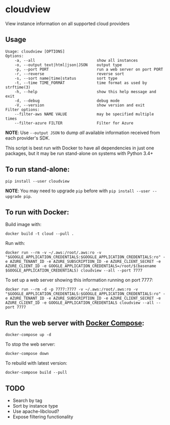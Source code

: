 # cloudview
View instance information on all supported cloud providers

## Usage

```
Usage: cloudview [OPTIONS]
Options:
    -a, --all                           show all instances
    -o, --output text|html|json|JSON    output type
    -p, --port PORT                     run a web server on port PORT
    -r, --reverse                       reverse sort
    -s, --sort name|time|status         sort type
    -t, --time TIME_FORMAT              time format as used by strftime(3)
    -h, --help                          show this help message and exit
    -d, --debug                         debug mode
    -V, --version                       show version and exit
Filter options:
    --filter-aws NAME VALUE             may be specified multiple times
    --filter-azure FILTER               Filter for Azure
```

**NOTE**: Use `--output JSON` to dump _all_ available information received from each provider's SDK.

This script is best run with Docker to have all dependencies in just one packages, but it may be run stand-alone on systems with Python 3.4+

## To run stand-alone:

```
pip install --user cloudview
```

**NOTE**: You may need to upgrade `pip` before with `pip install --user --upgrade pip`.

## To run with Docker:

Build image with:
```
docker build -t cloud --pull .
```

Run with:
```
docker run --rm -v ~/.aws:/root/.aws:ro -v "$GOOGLE_APPLICATION_CREDENTIALS:$GOOGLE_APPLICATION_CREDENTIALS:ro" -e AZURE_TENANT_ID -e AZURE_SUBSCRIPTION_ID -e AZURE_CLIENT_SECRET -e AZURE_CLIENT_ID -e GOOGLE_APPLICATION_CREDENTIALS=/root/$(basename $GOOGLE_APPLICATION_CREDENTIALS) cloudview --all --port 7777
```

To set up a web server showing this information running on port 7777:
```
docker run --rm -d -p 7777:7777 -v ~/.aws:/root/.aws:ro -v "$GOOGLE_APPLICATION_CREDENTIALS:$GOOGLE_APPLICATION_CREDENTIALS:ro" -e AZURE_TENANT_ID -e AZURE_SUBSCRIPTION_ID -e AZURE_CLIENT_SECRET -e AZURE_CLIENT_ID -e GOOGLE_APPLICATION_CREDENTIALS cloudview --all --port 7777
```

## Run the web server with [Docker Compose](https://docs.docker.com/compose/install/):

```
docker-compose up -d
```

To stop the web server:
```
docker-compose down
```

To rebuild with latest version:
```
docker-compose build --pull
```

## TODO
  - Search by tag
  - Sort by instance type
  - Use apache-libcloud?
  - Expose filtering functionality
